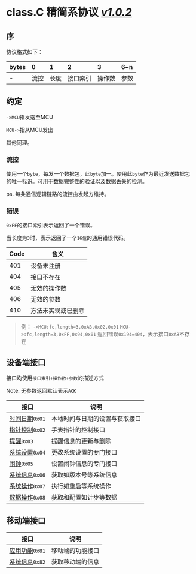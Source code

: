 # class.C 精简系协议 *[v1.0.2](#!dev/changelog.md)*



## 序

协议格式如下：

| bytes | 0    | 1    | 2    | 3    | 6~n  |
| :---- | :--- | :--- | :--- | :--- | :--- |
| -     |流控   | 长度   | 接口索引 | 操作数  | 参数   |

## 约定

`->MCU`指发送至MCU

`MCU->`指从MCU发出

其他同理。



### 流控

使用一个`byte`，每发一个数据包，此`byte`加一。使用此`byte`作为最近发送数据包的唯一标识。可用于数据完整性的验证以及数据丢失的检测。

ps. 每条通信逻辑链路的流控由发起方维持。



### 错误

`0xFF`的接口索引表示返回了一个错误。

当长度为`3`时，表示返回了一个`16位`的通用错误代码。

| Code | 含义               |
| ---- | ------------------ |
| 401  | 设备未注册         |
| 404  | 接口不存在         |
| 405  | 无效的操作数       |
| 406  | 无效的参数         |
| 410  | 方法未实现或已删除 |

> 例：
> `->MCU:fc,length=3,0xAB,0x02,0x01`
> `MCU->:fc,length=3,0xFF,0x94,0x01` 返回错误`0x194=404`，表示接口`0xAB`不存在



## 设备端接口

接口均使用`接口索引+操作数+参数`的描述方式

Note: 无参数返回默认表示`ACK`

| 接口   | 说明                           |
| ---- | ---------------------------- |
| [时间日期](#!dev/classC/timedate.md)`0x01` | 本地时间与日期的设置与获取接口 |
| [指针控制](#!dev/classC/hand.md)`0x02` |手表指针的控制接口|
| [提醒](#!dev/classC/notify.md)`0x03`   |提醒信息的更新与删除|
| [系统设置](#!dev/classC/syssetting.md)`0x04` |更改系统设置的专门接口|
| [闹钟](#!dev/classC/alarm.md)`0x05`   |设置闹钟信息的专门接口|
| [系统信息](#!dev/classC/sysinfo.md)`0x06` |获取如版本号等系统信息|
| [系统操作](#!dev/classC/sysctrl.md)`0x07` |执行如重启等系统操作|
| [数据操作](#!dev/classC/data.md)`0x08` |获取和配置如计步等数据|

## 移动端接口

| 接口   | 说明                   |
| ---- | -------------------- |
| [应用功能](#!dev/classC/m_func.md)`0x81` | 移动端的功能接口 |
| [系统信息](#!dev/classC/m_info.md)`0x82` | 获取移动端的信息 |

